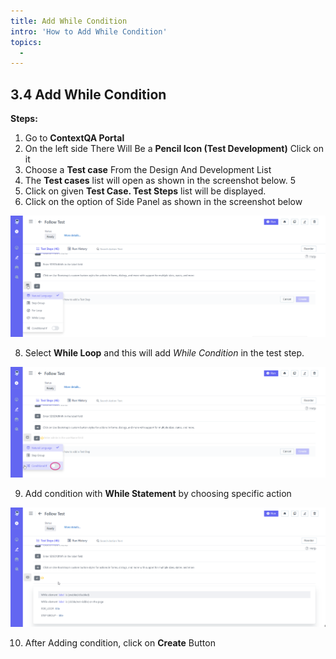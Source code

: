 ```yaml
---
title: Add While Condition
intro: 'How to Add While Condition'
topics:
  - 
---
```

## <a name="_78rjb06zynga"></a>**3.4 Add While Condition** 

**Steps:** 

1. Go to **ContextQA Portal** 
2. On the left side There Will Be a **Pencil Icon (Test Development)** Click on it 
3. Choose a **Test case** From the Design And Development List 
4. The **Test cases** list will open as shown in the screenshot below.
5[](imgs/test-case-list.png) 
6. Click on given **Test Case. Test Steps** list will be displayed.
7. Click on the option of Side Panel as shown in the screenshot below

![](imgs/IF%20Condition.png) 

8. Select **While Loop** and this will add *While Condition* in the test step.

![](imgs/JPG.2.png)

9. Add condition with **While Statement** by choosing specific action 

![](imgs/JPG.3.png)

10. After Adding condition, click on **Create** Button 
